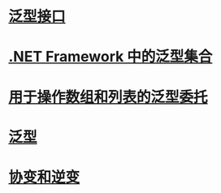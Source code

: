 # [泛型接口](interfaces.md)
# [.NET Framework 中的泛型集合](collections.md)
# [用于操作数组和列表的泛型委托](delegates-for-manipulating-arrays-and-lists.md)
# [泛型](index.md)
# [协变和逆变](covariance-and-contravariance.md)
